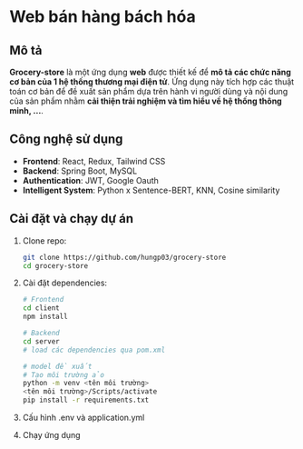 # Web bán hàng bách hóa

## Mô tả
**Grocery-store** là một ứng dụng **web** được thiết kế để **mô tả các chức năng cơ bản của 1 hệ thống thương mại điện tử**. Ứng dụng này tích hợp các thuật toán cơ bản để đề xuất sản phẩm dựa trên hành vi người dùng và nội dung của sản phẩm nhằm **cải thiện trải nghiệm và tìm hiểu về hệ thống thông minh, ...**.

## Công nghệ sử dụng
- **Frontend**: React, Redux, Tailwind CSS
- **Backend**: Spring Boot, MySQL
- **Authentication**: JWT, Google Oauth
- **Intelligent System**: Python x Sentence-BERT, KNN, Cosine similarity

## Cài đặt và chạy dự án
1. Clone repo:
   ```bash
   git clone https://github.com/hungp03/grocery-store
   cd grocery-store

2. Cài đặt dependencies:
   ```bash
   # Frontend
   cd client
   npm install

   # Backend
   cd server
   # load các dependencies qua pom.xml

   # model đề xuất
   # Tạo môi trường ảo
   python -m venv <tên môi trường>
   <tên môi trường>/Scripts/activate
   pip install -r requirements.txt
3. Cấu hình .env và application.yml

4. Chạy ứng dụng
